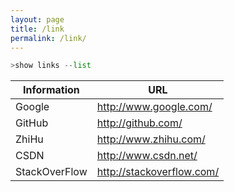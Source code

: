 ```yaml
---
layout: page
title: /link
permalink: /link/
---
```

```Python
>show links --list
```

| **Information** | URL                       |
| --------------- | ------------------------- |
| Google          | <http://www.google.com/>  |
| GitHub          | http://github.com/        |
| ZhiHu           | http://www.zhihu.com/     |
| CSDN            | http://www.csdn.net/      |
| StackOverFlow   | http://stackoverflow.com/ |

